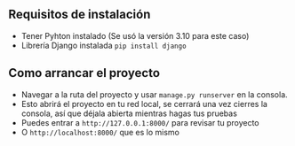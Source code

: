 ## Requisitos de instalación

- Tener Pyhton instalado (Se usó la versión 3.10 para este caso)
- Librería Django instalada `pip install django`

## Como arrancar el proyecto
- Navegar a la ruta del proyecto y usar `manage.py runserver` en la consola.
- Esto abrirá el proyecto en tu red local, se cerrará una vez cierres la consola, así que déjala abierta mientras hagas tus pruebas
- Puedes entrar a `http://127.0.0.1:8000/` para revisar tu proyecto
- O `http://localhost:8000/` que es lo mismo
